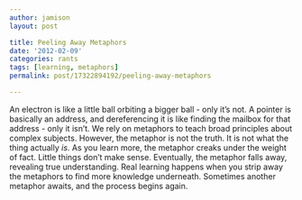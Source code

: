 ```yaml
---
author: jamison
layout: post

title: Peeling Away Metaphors
date: '2012-02-09'
categories: rants
tags: [learning, metaphors]
permalink: post/17322894192/peeling-away-metaphors

---
```


An electron is like a little ball orbiting a bigger ball - only it’s
not. A pointer is basically an address, and dereferencing it is like
finding the mailbox for that address - only it isn’t. We rely on
metaphors to teach broad principles about complex subjects. However, the
metaphor is not the truth. It is not what the thing actually *is*. As
you learn more, the metaphor creaks under the weight of fact. Little
things don’t make sense. Eventually, the metaphor falls away, revealing
true understanding. Real learning happens when you strip away the
metaphors to find more knowledge underneath. Sometimes another metaphor
awaits, and the process begins again.
